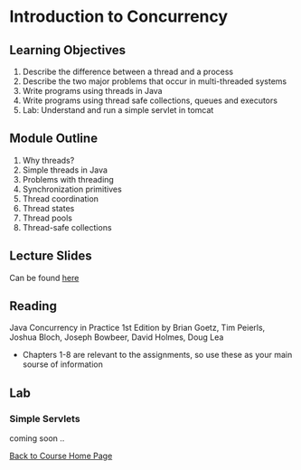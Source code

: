 # Introduction to Concurrency

## Learning Objectives

1. Describe the difference between a thread and a process
1. Describe the two major problems that occur in multi-threaded systems
1. Write programs using threads in Java
1. Write programs using thread safe collections, queues and executors
1. Lab: Understand and run a simple servlet in tomcat

## Module Outline

1. Why threads?
1. Simple threads in Java
1. Problems with threading
1. Synchronization primitives
1. Thread coordination
1. Thread states
1. Thread pools
1. Thread-safe collections


## Lecture Slides
Can be found [here](https://gortonator.github.io/bsds-6650/lectures/week-2-concurrency/BSDS-2019-week-2.pdf)

## Reading
Java Concurrency in Practice 1st Edition
by Brian Goetz, Tim Peierls, Joshua Bloch, Joseph Bowbeer, David Holmes, Doug Lea
* Chapters 1-8 are relevant to the assignments, so use these as your main sourse of information

## Lab
### Simple Servlets
coming soon ..

[Back to Course Home Page](https://gortonator.github.io/bsds-6650/)